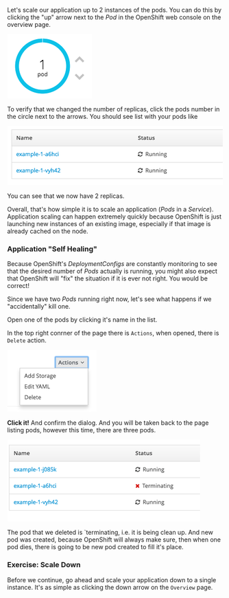 Let's scale our application up to 2 instances of the pods. You can do this by clicking the "up" arrow next to
the *Pod* in the OpenShift web console on the overview page.

![Scaling using arrows](../../assets/intro-openshift-getting-started-4scaling-arrows.png)

To verify that we changed the number of replicas, click the pods number in the circle next to the arrows.
You should see list with your pods like

![List of pods](../../assets/intro-openshift-getting-started-4scaling-pods.png)

You can see that we now have 2 replicas. 

Overall, that's how simple it is to scale an application (*Pods* in a
*Service*). Application scaling can happen extremely quickly because OpenShift
is just launching new instances of an existing image, especially if that image
is already cached on the node.

### Application "Self Healing"

Because OpenShift's *DeploymentConfigs* are constantly monitoring to see that the desired number
of *Pods* actually is running, you might also expect that OpenShift will "fix" the
situation if it is ever not right. You would be correct!

Since we have two *Pods* running right now, let's see what happens if we
"accidentally" kill one.

Open one of the pods by clicking it's name in the list.

In the top right conrner of the page there is `Actions`, when opened, there is `Delete` action.

![Delete action](../../assets/intro-openshift-getting-started-4scaling-actions.png)

**Click it!** And confirm the dialog. And you will be taken back to the page listing pods, however
this time, there are three pods.

![List of pods](../../assets/intro-openshift-getting-started-4scaling-terminating.png)

The pod that we deleted is `terminating, i.e. it is being clean up. And new pod was created, because
OpenShift will always make sure, then when one pod dies, there is going to be new pod created to
fill it's place.

### Exercise: Scale Down

Before we continue, go ahead and scale your application down to a single
instance. It's as simple as clicking the down arrow on the `Overview` page.
